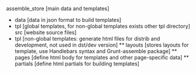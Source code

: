assemble_store [main data and templates]
* data [data in json format to build templates]
* tpl [global templates, for non-global templates exists other tpl directory]
src [website source files]
* tpl [non-global templates: generate html files for distrib and development, not used in dst/dev version]
** layouts [stores layouts for template, use Handlebars syntax and Grunt-assemble package]
** pages [define html body for templates and other page-specific data]
** partials [define html partials for building templates]